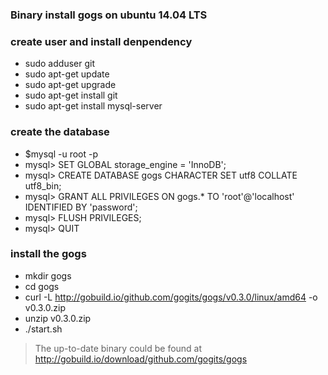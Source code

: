 ### Binary install gogs on ubuntu 14.04 LTS

### create user and install denpendency
- sudo adduser git
- sudo apt-get update
- sudo apt-get upgrade
- sudo apt-get install git
- sudo apt-get install mysql-server

### create the database
- $mysql -u root -p
- mysql> SET GLOBAL storage_engine = 'InnoDB';
- mysql> CREATE DATABASE gogs CHARACTER SET utf8 COLLATE utf8_bin;
- mysql> GRANT ALL PRIVILEGES ON gogs.* TO 'root'@'localhost' IDENTIFIED BY 'password';
- mysql> FLUSH PRIVILEGES;
- mysql> QUIT

### install the gogs
- mkdir gogs
- cd gogs
- curl -L http://gobuild.io/github.com/gogits/gogs/v0.3.0/linux/amd64 -o v0.3.0.zip
- unzip v0.3.0.zip
- ./start.sh

> The up-to-date binary could be found at
> http://gobuild.io/download/github.com/gogits/gogs
